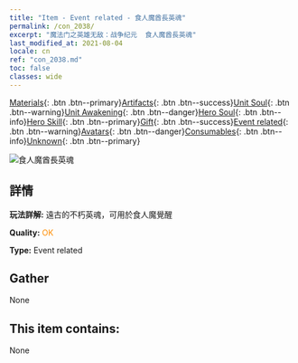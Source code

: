 ```yaml
---
title: "Item - Event related - 食人魔酋長英魂"
permalink: /con_2038/
excerpt: "魔法门之英雄无敌：战争纪元  食人魔酋長英魂"
last_modified_at: 2021-08-04
locale: cn
ref: "con_2038.md"
toc: false
classes: wide
---
```

 [Materials](/ItemsCN/){: .btn .btn--primary}[Artifacts](/ItemsCN/Artifacts/){: .btn .btn--success}[Unit Soul](/ItemsCN/UnitSoul/){: .btn .btn--warning}[Unit Awakening](/ItemsCN/UnitAwakening/){: .btn .btn--danger}[Hero Soul](/ItemsCN/HeroSoul/){: .btn .btn--info}[Hero Skill](/ItemsCN/HeroSkill/){: .btn .btn--primary}[Gift](/ItemsCN/Gift/){: .btn .btn--success}[Event related](/ItemsCN/Events/){: .btn .btn--warning}[Avatars](/ItemsCN/Avatars/){: .btn .btn--danger}[Consumables](/ItemsCN/Consumables/){: .btn .btn--info}[Unknown](/ItemsCN/Unknown/){: .btn .btn--primary}

 ![食人魔酋長英魂](/images/t/juexing_404.png)

## 詳情
 **玩法詳解:** 遠古的不朽英魂，可用於食人魔覺醒

 **Quality:** <span style="color: #FF8C00">OK</span>

 **Type:** Event related

## Gather

  None

## This item contains:

  None


